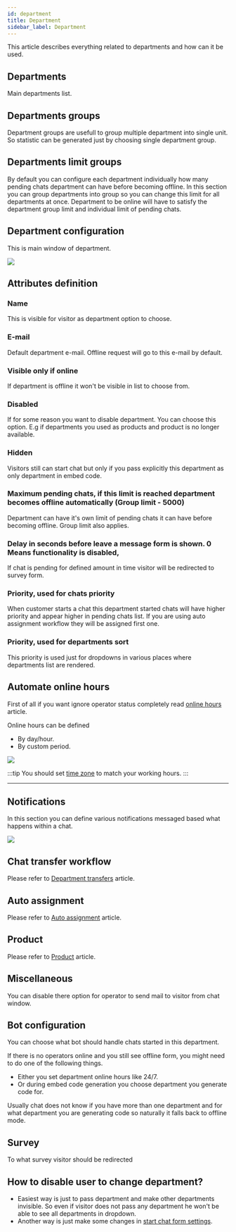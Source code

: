 ```yaml
---
id: department
title: Department
sidebar_label: Department
---
```


This article describes everything related to departments and how can it be used.

## Departments

Main departments list.

## Departments groups

Department groups are usefull to group multiple department into single unit. So statistic can be generated just by choosing single department group.

## Departments limit groups

By default you can configure each department individually how many pending chats department can have before becoming offline. In this section you can group departments into group so you can change this limit for all departments at once. Department to be online will have to satisfy the department group limit and individual limit of pending chats.

## Department configuration

This is main window of department.

![](/img/department/department.jpg)

## Attributes definition

### Name

This is visible for visitor as department option to choose.

### E-mail

Default department e-mail. Offline request will go to this e-mail by default.

### Visible only if online

If department is offline it won't be visible in list to choose from.

### Disabled

If for some reason you want to disable department. You can choose this option. E.g if departments you used as products and product is no longer available.

### Hidden

Visitors still can start chat but only if you pass explicitly this department as only department in embed code.

### Maximum pending chats, if this limit is reached department becomes offline automatically (Group limit - 5000)

Department can have it's own limit of pending chats it can have before becoming offline. Group limit also applies.

### Delay in seconds before leave a message form is shown. 0 Means functionality is disabled,

If chat is pending for defined amount in time visitor will be redirected to survey form.

### Priority, used for chats priority

When customer starts a chat this department started chats will have higher priority and appear higher in pending chats list. If you are using auto assignment workflow they will be assigned first one.

### Priority, used for departments sort

This priority is used just for dropdowns in various places where departments list are rendered.

## Automate online hours

First of all if you want ignore operator status completely read [online hours](online-hours.md) article.

Online hours can be defined
 * By day/hour.
 * By custom period.
 
![](/img/department/online-hours.jpg)

:::tip 
You should set [time zone](time-zone.md) to match your working hours.
:::

---

## Notifications

In this section you can define various notifications messaged based what happens within a chat.

![](/img/department/notifications.jpg)

## Chat transfer workflow

Please refer to [Department transfers](department-transfer.md) article.

## Auto assignment

Please refer to [Auto assignment](auto-assignment.md) article.

## Product

Please refer to [Product](department/product.md) article.

## Miscellaneous

You can disable there option for operator to send mail to visitor from chat window.

## Bot configuration

You can choose what bot should handle chats started in this department.

If there is no operators online and you still see offline form, you might need to do one of the following things.

 * Either you set department online hours like 24/7.
 * Or during embed code generation you choose department you generate code for.

Usually chat does not know if you have more than one department and for what department you are generating code so naturally it falls back to offline mode.

## Survey

To what survey visitor should be redirected

## How to disable user to change department?

 * Easiest way is just to pass department and make other departments invisible. So even if visitor does not pass any department he won't be able to see all departments in dropdown.
 * Another way is just make some changes in [start chat form settings](../chat/start-chat-form-settings.md#department-settings).